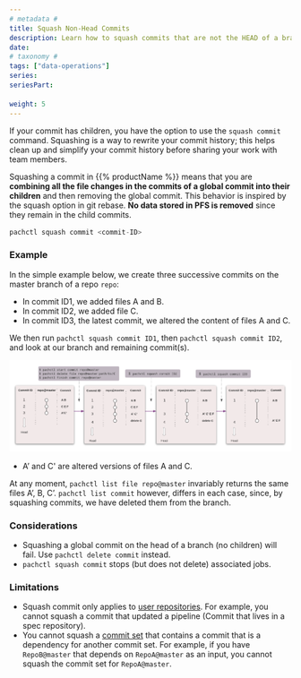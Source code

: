 ```yaml
---
# metadata # 
title: Squash Non-Head Commits
description: Learn how to squash commits that are not the HEAD of a branch.
date: 
# taxonomy #
tags: ["data-operations"]
series:
seriesPart:

weight: 5
---
```


If your commit has children, you have the option to use the `squash commit` command.
Squashing is a way to rewrite your commit history; this helps clean up and simplify your commit history before sharing your work with team members.

Squashing a commit in {{% productName %}} means that you are **combining all the file changes in the commits of a global commit
into their children** and then removing the global commit.
This behavior is inspired by the squash option in git rebase.
**No data stored in PFS is removed** since they remain in the child commits.

```s
pachctl squash commit <commit-ID>
```

### Example 

In the simple example below, we create three successive commits on the master branch of a repo `repo`:

- In commit ID1, we added files A and B.
- In commit ID2, we added file C.
- In commit ID3, the latest commit, we altered the content of files A and C.

We then run `pachctl squash commit ID1`, then `pachctl squash commit ID2`, and look at our branch and remaining commit(s).

![Squash example](/images/squash-delete.png)
* A’ and C' are altered versions of files A and C.

At any moment, `pachctl list file repo@master` invariably returns the same files A’, B, C’. `pachctl list commit` however, differs in each case, since, by squashing commits, we have deleted them from the branch. 


### Considerations

- Squashing a global commit on the head of a branch (no children) will fail. Use `pachctl delete commit` instead.
- `pachctl squash commit` stops (but does not delete) associated jobs.

### Limitations 
- Squash commit only applies to [user repositories](/{{%release%}}/learn/glossary/input-repo). For example, you cannot squash a commit that updated a pipeline (Commit that lives in a spec repository).
- You cannot squash a [commit set](/{{%release%}}/learn/glossary/commit-set) that contains a commit that is a dependency for another commit set. For example, if you have `RepoB@master` that depends on `RepoA@master` as an input, you cannot squash the commit set for `RepoA@master`.